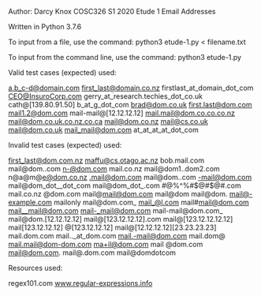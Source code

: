 Author: Darcy Knox
COSC326 S1 2020
Etude 1
Email Addresses

Written in Python 3.7.6

To input from a file, use the command:
python3 etude-1.py < filename.txt

To input from the command line, use the command:
python3 etude-1.py


Valid test cases (expected) used:

a.b_c-d@domain.com
first_last@domain.co.nz
firstlast_at_domain_dot_com
CEO@InsuroCorp.com
gerry_at_research.techies_dot_co.uk
cath@[139.80.91.50]
b_at_g_dot_com
brad@dom.co.uk
first.last@dom.com
mail1.2@dom.com
mail-mail@[12.12.12.12]
mail.mail@dom.co.co.co.nz
mail@dom.co.uk.co.nz.co.ca
mail@dom.co.nz
mail@cs.co.uk
mail@dom.co.uk
mail_mail@dom.com
at_at_at_at_dot_com


Invalid test cases (expected) used:

first_last@dom.com.nz
maffu@cs.otago.ac.nz
bob.mail.com
mail@dom..com
n-@dom.com
mail.co.nz
mail@dom1..dom2.com
n@a@m@e@dom.co.nz
.mail@dom.com
mail@dom..com
 -mail@dom.com
mail@dom_dot__dot_com
mail@dom_dot_.com
#@%^%#$@#$@#.com
mail.co.nz
@dom.com
mail@mail@dom.com
mail@dom
mail@dom.
mail@-example.com
mailonly
mail@dom.com_
mail_@l.com
mail#mail@dom.com
mail__mail@dom.com
mail-_mail@dom.com
mail-mail@dom.com_
mail@dom.[12.12.12.12]
mail@[123.12.12.12].com
mail@[123.12.12.12.12]
mail[123.12.12.12]
@[123.12.12.12]
mail@[12.12.12.12][23.23.23.23]
mail.dom.com
mail.._at_dom.com
mail.-mail@dom.com
mail.dom@
mail.mail@dom-dom.com
ma+il@dom.com
mail @dom.com
mail@dom.com.
mail@.dom.com
mail@domdotcom


Resources used:

regex101.com
www.regular-expressions.info
